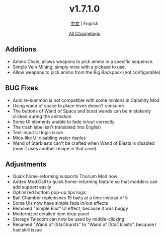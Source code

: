 ﻿<h1 align="center">v1.7.1.0</h1>

<div align="center">

[中文](../zh/v1.7.1.0.md) | English

[All Changelogs](../../ChangeLog-en.md)

</div>

## Additions

- Ammo Chain, allows weapons to pick ammo in a specific sequence.
- Simple Vein Mining, simply mine with a pickaxe to use.
- Allow weapons to pick ammo from the Big Backpack (not configurable)

## BUG Fixes

- Auto re-summon is not compatible with some minions in Calamity Mod
- Using wand of space to place hives doesn't consume
- The buttons of Wand of Space and burst wands can be mistakenly clicked during the animation
- Some UI elements unable to fade in/out correctly
- The trash label isn't translated into English
- Text-input UI logic issue
- Mica-like UI disabling water ripples
- Wand of Starblasts can't be crafted when Wand of Blasts is disabled (now it uses another recipe in that case)

## Adjustments

- Quick home-returning supports Thorium Mod now
- Added Mod.Call to quick home-returning feature so that modders can add support easily
- Optimized bottom pop-up tips logic
- Bait Chamber replenishes 15 baits at a time instead of 5
- Some UIs now have simple fade in/out effects
- Removed "Simple Blur" UI effect, because it was buggy
- Modernized detailed item drop panel
- Storage Telecom can now be used by middle-clicking
- Renamed "Wand of (Star)bursts" to "Wand of (Star)blasts", because I had skill issue
